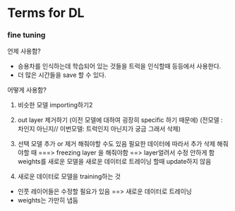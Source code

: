 # Terms for DL

### fine tuning

언제 사용함?

- 승용차를 인식하는데 학습되어 있는 것들을 트럭을 인식할때 등등에서 사용한다.
- 더 많은 시간들을 save 할 수 있다.

어떻게 사용함?



1. 비슷한 모델 importing하기2
   

2. out layer 제거하기 (이전 모델에 대하여 굉장히 specific 하기 때문에)
   (전모델 : 차인지 아닌지// 이번모델: 트럭인지 아닌지가 궁금 그래서 삭제)
3. 선택
   모델 추가 or 제거 해줘야할 수도 있음
   필요한 데이터에 따라서 추가 삭제 해줘야할 때 
   ===> freezing layer 을 해줘야함 ==> layer얼려서 수정 안하게 함
   weights를 새로운 모델을 새로운 데이터로 트레이닝 할때 update하지 않음
4. 새로운 데이터로 모델을 training하는 것

- 인풋 레이어들은 수정할 필요가 있음 ==> 새로운 데이터로 트레이닝
- weights는 가만히 냅둠